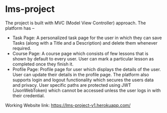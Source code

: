 # lms-project

The project is built with MVC (Model View Controller) approach. The platform has –
- Task Page: A personalized task page for the user in which they can save Tasks (along with a Title and a Description) and delete them whenever required.
- Course Page: A course page which consists of few lessons that is shown by default to every user. User can mark a particular lesson as completed once they finish it.
- Profile Page: Profile page for user which displays the details of the user. User can update their details in the profile page.
The platform also supports login and logout functionality which secures the users data and privacy. User specific paths are protected using JWT (JsonWebToken) which cannot be accessed unless the user logs in with their credential.

Working Website link: https://lms-project-v1.herokuapp.com/
